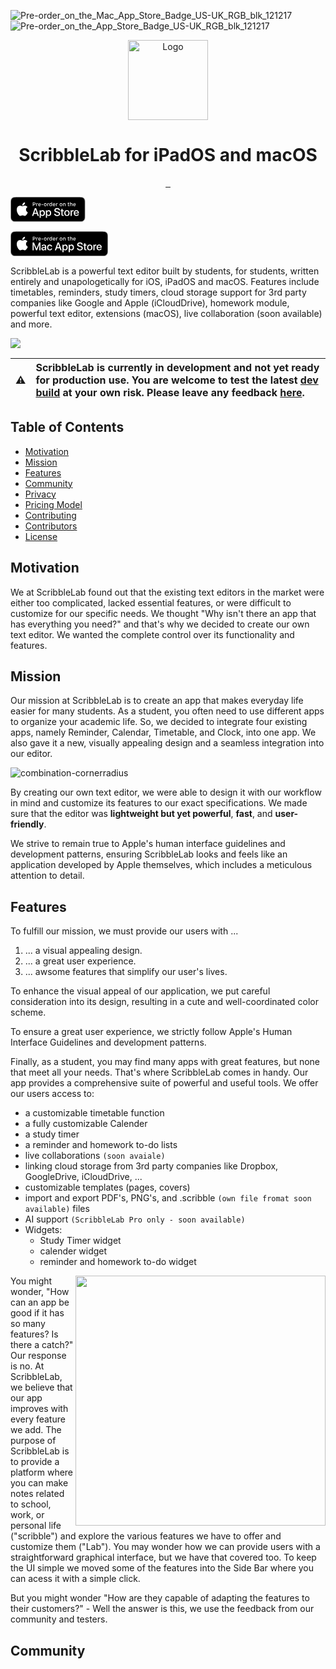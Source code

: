 ![Pre-order_on_the_Mac_App_Store_Badge_US-UK_RGB_blk_121217](https://github.com/ScribbleLabApp/ScribbleLab/assets/129311622/7486cc03-d3aa-4a5c-9d23-c153e536a89b)![Pre-order_on_the_App_Store_Badge_US-UK_RGB_blk_121217](https://github.com/ScribbleLabApp/ScribbleLab/assets/129311622/61de547e-25c1-44c8-8b88-db07107d757d)<p align="center">
  <img src="https://github.com/ScribbleLabApp/ScribbleLab/assets/129311622/d0f29969-ca3a-42c8-91d4-a3d437226ed9" alt="Logo" height="128">
  <h1 align="center">ScribbleLab for iPadOS and macOS</h1>
</p>

<p align="center">
  <a aria-label="Follow CodeMaster on Github" href="https://github.com/ScribbleLabApp" target="_blank">
    <img alt="" src="https://img.shields.io/badge/Follow%20@ScribbleLabApp-black.svg?style=for-the-badge&logo=Github">
  </a>
  <a aria-label="Read the Documentation" href="" target="_blank">
    <img alt="" src="https://img.shields.io/badge/Documentation-black.svg?style=for-the-badge&logo=readthedocs&logoColor=blue">
  </a>
  <a aria-label="Join the community on Discord (Soon)" href="" target="_blank">
    <img alt="" src="https://img.shields.io/badge/Join%20the%20community%20(Soon)-black.svg?style=for-the-badge&logo=Discord">
  </a>
</p>


<!-- Generator: Adobe Illustrator 21.1.0, SVG Export Plug-In . SVG Version: 6.00 Build 0)  -->
<svg version="1.1" id="livetype" xmlns="http://www.w3.org/2000/svg" xmlns:xlink="http://www.w3.org/1999/xlink" x="0px" y="0px"
	 width="120.6600037px" height="41px" viewBox="0 0 120.6600037 41" enable-background="new 0 0 120.6600037 41"
	 xml:space="preserve">
<g>
	<g>
		<g>
			<g>
				<path fill="#A6A6A6" d="M110.1352768,0H9.5351868C9.1684866,0,8.8061771,0,8.4404564,0.001953
					C8.1343069,0.003906,7.8305969,0.009766,7.5215082,0.014648C6.8559866,0.03125,6.1821566,0.072266,5.5176067,0.191406
					C4.848177,0.308594,4.2261066,0.508789,3.6167269,0.818359C3.0180967,1.125,2.4712083,1.52344,1.9980768,1.99707
					c-0.47852,0.4736301-0.875,1.0224601-1.17822,1.6210901c-0.311039,0.6084001-0.508305,1.2334001-0.625004,1.9033201
					c-0.120606,0.6621099-0.162109,1.3320398-0.179199,2.0019598C0.0063758,7.83008,0.0053998,8.1377001,0.0005084,8.4443398
					c0,0.3622999,0,0.7255802,0,1.0917902v20.928669c0,0.3691998,0,0.7304993,0,1.0937996
					c0.0048914,0.3105011,0.0058674,0.6112995,0.0151454,0.9218998c0.01709,0.669899,0.058593,1.3398018,0.179199,2.0018997
					c0.116699,0.6699028,0.313965,1.2979012,0.625004,1.9043007c0.30322,0.5956993,0.6997,1.1445999,1.17822,1.6142998
					c0.4731315,0.4775009,1.0200199,0.875,1.6186501,1.1786995c0.6093798,0.3125,1.2314501,0.5098,1.9008799,0.6308022
					c0.6645498,0.1191978,1.3383799,0.1582985,2.0039015,0.1767998c0.3090887,0.0067978,0.6127987,0.0107002,0.9189482,0.0107002
					C8.8061771,40,9.1684866,40,9.5351868,40h100.60009c0.3593979,0,0.7246017,0,1.0839996-0.0019989
					c0.3047028,0,0.6172028-0.0039024,0.9218979-0.0107002c0.669899-0.0185013,1.3418045-0.0576019,2-0.1767998
					c0.669899-0.1210022,1.2929001-0.3183022,1.9082031-0.6308022c0.5976028-0.3036995,1.1445007-0.7011986,1.6172028-1.1786995
					c0.4764938-0.4696999,0.8730011-1.0186005,1.1815948-1.6142998c0.3066025-0.6063995,0.5059052-1.2343979,0.6191025-1.9043007
					c0.1231003-0.6620979,0.1621017-1.3320007,0.1856003-2.0018997c0.0038986-0.3106003,0.0038986-0.6113987,0.0038986-0.9218998
					c0.0078049-0.3633003,0.0078049-0.7245998,0.0078049-1.0937996V9.53613c0-0.36621,0-0.7294903-0.0078049-1.0917902
					c0-0.3066397,0-0.6142597-0.0038986-0.9208999c-0.0234985-0.66992-0.0625-1.3398499-0.1856003-2.0019598
					c-0.1131973-0.66992-0.3125-1.29492-0.6191025-1.9033201c-0.3085938-0.59863-0.705101-1.14746-1.1815948-1.6210901
					c-0.472702-0.47363-1.0195999-0.87207-1.6172028-1.1787109c-0.615303-0.30957-1.2383041-0.509765-1.9082031-0.626953
					c-0.6581955-0.11914-1.330101-0.160156-2-0.176758c-0.3046951-0.004882-0.6171951-0.010742-0.9218979-0.012695
					C110.8598785,0,110.4946747,0,110.1352768,0L110.1352768,0z"/>
				<path d="M8.4453363,39.125c-0.3046799,0-0.6020494-0.0038986-0.9042897-0.0107002
					c-0.5590796-0.0157013-1.2221699-0.0468979-1.8691397-0.1631012c-0.6103501-0.1103973-1.1528401-0.2901001-1.6567402-0.5478973
					c-0.5214901-0.2646027-0.9902401-0.6063995-1.39697-1.0166016c-0.4140699-0.4062004-0.7543999-0.8730011-1.02051-1.3964996
					c-0.25928-0.5047989-0.43653-1.0467987-0.5429784-1.6571999c-0.1220616-0.672802-0.1533116-1.3554993-0.1665-1.875
					c-0.0063416-0.2108994-0.0146416-0.9130993-0.0146416-0.9130993V8.4443398c0,0,0.00879-0.6914096,0.0146416-0.8945398
					C0.9013968,7.0258799,0.9326468,6.34375,1.0537368,5.6777301c0.1069399-0.61377,0.2841716-1.1552701,0.54346-1.6621003
					C1.8628083,3.49121,2.2036467,3.02197,2.6123369,2.6176801C3.0259068,2.2036099,3.4966068,1.86084,4.0146766,1.59521
					C4.5283465,1.33447,5.0698566,1.15625,5.6679969,1.05127c0.6733398-0.120606,1.3559599-0.150879,1.8754897-0.164063
					L8.4458265,0.875h102.7685547l0.9131012,0.012695c0.5126953,0.012696,1.1952972,0.042969,1.8583984,0.162595
					c0.6025009,0.1054701,1.1474991,0.28467,1.6708984,0.54785c0.5127029,0.2627,0.982399,0.6054699,1.3916016,1.01563
					c0.4092026,0.40625,0.7518997,0.8779299,1.0233994,1.4043002c0.2578049,0.51123,0.4336014,1.0527296,0.535202,1.6489196
					c0.1161957,0.6308603,0.152298,1.27881,0.1737976,1.8872104c0.0028992,0.2831998,0.0028992,0.5873995,0.0028992,0.8901396
					c0.0079041,0.375,0.0079041,0.7319298,0.0079041,1.0917902v20.928669c0,0.3633003,0,0.7178001-0.0079041,1.075201
					c0,0.3251991,0,0.6231003-0.0038986,0.9296989c-0.0205002,0.5889015-0.0566025,1.2364006-0.1708984,1.8535004
					c-0.1035004,0.6133003-0.2792969,1.1553001-0.5400009,1.6699982c-0.2695007,0.5195007-0.6122971,0.9892006-1.0156021,1.3857002
					c-0.4131012,0.4180031-0.881897,0.7588005-1.3993988,1.0225029c-0.5186005,0.2635994-1.0478973,0.4384003-1.6679993,0.5497971
					c-0.6406021,0.1162033-1.3037033,0.1473999-1.8692017,0.1631012c-0.2929001,0.0068016-0.5996017,0.0107002-0.8973999,0.0107002
					l-1.0839996,0.0019989L8.4453363,39.125z"/>
			</g>
		</g>
		<g id="XMLID_20_">
			<g id="XMLID_22_">
				<g id="XMLID_23_">
					<path id="XMLID_25_" fill="#FFFFFF" d="M24.7693844,20.3006763c-0.0250092-2.7508278,2.2523365-4.0894947,2.3565598-4.1520615
						c-1.289587-1.880518-3.2889233-2.137701-3.9911633-2.1576748c-1.6792431-0.1762638-3.307188,1.0048323-4.1629009,1.0048323
						c-0.8722649,0-2.1897697-0.9873343-3.6085024-0.9581413c-1.8263159,0.0283384-3.5356064,1.0857515-4.4729204,2.7278662
						c-1.9339523,3.3484154-0.4914055,8.2694664,1.3612013,10.976078c0.9269009,1.3253498,2.0101767,2.8057976,3.4276285,2.7533016
						c1.3870659-0.0575314,1.9051018-0.8844776,3.5793953-0.8844776c1.6587582,0,2.1447868,0.8844776,3.5910034,0.8511028
						c1.4883862-0.0241566,2.4261265-1.3312416,3.3205109-2.6691399c1.0711498-1.5195389,1.5012684-3.0158634,1.518425-3.092514
						C27.6539669,24.6881542,24.7977238,23.598732,24.7693844,20.3006763z"/>
					<path id="XMLID_24_" fill="#FFFFFF" d="M22.0377636,12.2108879c0.7456856-0.933217,1.2562103-2.2023182,1.1145172-3.4906235
						c-1.0798626,0.0478859-2.4303093,0.7464542-3.2075768,1.6596127c-0.6877289,0.8039846-1.302475,2.1223364-1.1437111,3.3613911
						C20.0138435,13.8313208,21.2592144,13.1294231,22.0377636,12.2108879z"/>
				</g>
			</g>
			<g>
				<path fill="#FFFFFF" d="M42.3027763,27.1396484h-4.7333984l-1.1367188,3.3564453h-2.0048828l4.4833984-12.4179688h2.0830078
					l4.4833984,12.4179688h-2.0390739L42.3027763,27.1396484z M38.0596123,25.5908203h3.7519531l-1.8496094-5.4472656h-0.0517578
					L38.0596123,25.5908203z"/>
				<path fill="#FFFFFF" d="M55.1601982,25.9697266c0,2.8134766-1.5058594,4.6210938-3.7783203,4.6210938
					c-1.2900391,0-2.3144531-0.5771484-2.8486328-1.5839844h-0.0429688v4.484375h-1.8583984V21.4423828h1.7988281v1.5058594
					h0.0341797c0.5166016-0.9716797,1.6181641-1.6005859,2.8828125-1.6005859
					C53.6455498,21.3476562,55.1601982,23.1640625,55.1601982,25.9697266z M53.250042,25.9697266
					c0-1.8330078-0.9472656-3.0380859-2.3925781-3.0380859c-1.4199219,0-2.375,1.2304688-2.375,3.0380859
					c0,1.8242188,0.9550781,3.0458984,2.375,3.0458984C52.3027763,29.015625,53.250042,27.8193359,53.250042,25.9697266z"/>
				<path fill="#FFFFFF" d="M65.1250381,25.9697266c0,2.8134766-1.5058556,4.6210938-3.7783165,4.6210938
					c-1.2900391,0-2.3144531-0.5771484-2.8486328-1.5839844h-0.0429688v4.484375h-1.8583984V21.4423828h1.7988281v1.5058594
					h0.0341797c0.5166016-0.9716797,1.6181641-1.6005859,2.8828125-1.6005859
					C63.6103935,21.3476562,65.1250381,23.1640625,65.1250381,25.9697266z M63.2148857,25.9697266
					c0-1.8330078-0.9472656-3.0380859-2.3925781-3.0380859c-1.4199219,0-2.375,1.2304688-2.375,3.0380859
					c0,1.8242188,0.9550781,3.0458984,2.375,3.0458984C62.2676201,29.015625,63.2148857,27.8193359,63.2148857,25.9697266z"/>
				<path fill="#FFFFFF" d="M71.7109756,27.0361328c0.1376953,1.2314453,1.3339844,2.0400391,2.96875,2.0400391
					c1.5664062,0,2.6933594-0.8085938,2.6933594-1.9189453c0-0.9638672-0.6796875-1.5410156-2.2890625-1.9365234
					l-1.609375-0.3876953c-2.2802734-0.5507812-3.3388672-1.6171875-3.3388672-3.3476562
					c0-2.1425781,1.8671875-3.6142578,4.5185547-3.6142578c2.6240234,0,4.4228516,1.4716797,4.4833984,3.6142578h-1.8759766
					c-0.1123047-1.2392578-1.1367188-1.9873047-2.6337891-1.9873047s-2.5214844,0.7568359-2.5214844,1.8583984
					c0,0.8779297,0.6542969,1.3945312,2.2548828,1.7900391l1.3681641,0.3359375
					c2.5478516,0.6025391,3.6064453,1.6259766,3.6064453,3.4423828c0,2.3232422-1.8505859,3.7783203-4.7939453,3.7783203
					c-2.7539062,0-4.6132812-1.4208984-4.7333984-3.6669922H71.7109756z"/>
				<path fill="#FFFFFF" d="M83.3467178,19.2998047v2.1425781h1.7216797v1.4716797h-1.7216797v4.9912109
					c0,0.7753906,0.3447266,1.1367188,1.1015625,1.1367188c0.1894531,0,0.4912109-0.0263672,0.6113281-0.0429688v1.4628906
					c-0.2060547,0.0517578-0.6191406,0.0859375-1.0322266,0.0859375c-1.8330078,0-2.5478516-0.6884766-2.5478516-2.4443359
					v-5.1894531h-1.3164062v-1.4716797h1.3164062v-2.1425781H83.3467178z"/>
				<path fill="#FFFFFF" d="M86.0654678,25.9697266c0-2.8486328,1.6777344-4.6386719,4.2939453-4.6386719
					c2.625,0,4.2949219,1.7900391,4.2949219,4.6386719c0,2.8564453-1.6611328,4.6386719-4.2949219,4.6386719
					C87.7266006,30.6083984,86.0654678,28.8261719,86.0654678,25.9697266z M92.7607803,25.9697266
					c0-1.9541016-0.8955078-3.1074219-2.4013672-3.1074219s-2.4003906,1.1621094-2.4003906,3.1074219
					c0,1.9619141,0.8945312,3.1064453,2.4003906,3.1064453S92.7607803,27.9316406,92.7607803,25.9697266z"/>
				<path fill="#FFFFFF" d="M96.1865616,21.4423828h1.7724609v1.5410156h0.0429688
					c0.2841797-1.0244141,1.1103516-1.6357422,2.1777344-1.6357422c0.2666016,0,0.4902344,0.0351562,0.6367188,0.0693359v1.7382812
					c-0.1464844-0.0605469-0.4736328-0.1123047-0.8349609-0.1123047c-1.1962891,0-1.9365234,0.8095703-1.9365234,2.0830078
					v5.3701172h-1.8583984V21.4423828z"/>
				<path fill="#FFFFFF" d="M109.3848038,27.8369141c-0.25,1.6435547-1.8505859,2.7714844-3.8984375,2.7714844
					c-2.6337891,0-4.2685547-1.7646484-4.2685547-4.5957031c0-2.8398438,1.6435547-4.6816406,4.1904297-4.6816406
					c2.5048828,0,4.0800781,1.7207031,4.0800781,4.4658203v0.6367188h-6.3945312v0.1123047
					c0,1.5488281,0.9726562,2.5644531,2.4355469,2.5644531c1.0322266,0,1.8417969-0.4902344,2.0908203-1.2734375H109.3848038z
					 M103.1025772,25.1347656h4.5263672c-0.0429688-1.3857422-0.9296875-2.2978516-2.2207031-2.2978516
					C104.1260147,22.8369141,103.1973038,23.7666016,103.1025772,25.1347656z"/>
			</g>
		</g>
	</g>
	<g id="XMLID_1_">
		<g>
			<path fill="#FFFFFF" d="M38.0083427,8.730957c1.1660156,0,1.9677734,0.8061523,1.9677734,1.9887695
				c0,1.1660156-0.8261719,1.9682617-1.9970703,1.9682617h-1.3808594v2.0097656h-0.9267578V8.730957H38.0083427z
				 M36.5981865,11.8735352h1.1660156c0.7978516,0,1.265625-0.4135742,1.265625-1.1538086
				c0-0.7568359-0.4511719-1.1704102-1.265625-1.1704102h-1.1660156V11.8735352z"/>
			<path fill="#FFFFFF" d="M41.1899834,10.1948242h0.8554688v0.6904297h0.0664062
				c0.1279297-0.4423828,0.6279297-0.7651367,1.2158203-0.7651367c0.1318359,0,0.3017578,0.012207,0.3964844,0.0371094v0.8769531
				c-0.0742188-0.0249023-0.3388672-0.0537109-0.4960938-0.0537109c-0.6738281,0-1.1494141,0.4257812-1.1494141,1.0585938v2.6586914
				h-0.8886719V10.1948242z"/>
			<path fill="#FFFFFF" d="M48.3979912,13.4819336c-0.2021484,0.8066406-0.921875,1.3027344-1.9511719,1.3027344
				c-1.2900391,0-2.0800781-0.8847656-2.0800781-2.3242188c0-1.4389648,0.8066406-2.3525391,2.0761719-2.3525391
				c1.2529297,0,2.0087891,0.855957,2.0087891,2.2700195v0.3100586h-3.1796875v0.0498047
				c0.0292969,0.7895508,0.4882812,1.2900391,1.1992188,1.2900391c0.5380859,0,0.90625-0.1943359,1.0712891-0.5458984H48.3979912z
				 M45.2720146,12.0307617h2.2744141c-0.0205078-0.7070312-0.4501953-1.1665039-1.1083984-1.1665039
				C45.7808037,10.8642578,45.3218193,11.3276367,45.2720146,12.0307617z"/>
			<path fill="#FFFFFF" d="M49.6606865,12.7294922v-0.8725586h2.7128906v0.8725586H49.6606865z"/>
			<path fill="#FFFFFF" d="M53.5786552,12.4443359c0-1.4516602,0.8105469-2.3364258,2.125-2.3364258
				c1.3115234,0,2.1220703,0.8847656,2.1220703,2.3364258c0,1.4594727-0.8066406,2.340332-2.1220703,2.340332
				C54.3852959,14.784668,53.5786552,13.9038086,53.5786552,12.4443359z M56.9116631,12.4443359
				c0-0.9760742-0.4384766-1.546875-1.2080078-1.546875c-0.7724609,0-1.2070312,0.5708008-1.2070312,1.546875
				c0,0.9838867,0.4345703,1.550293,1.2070312,1.550293C56.4731865,13.9946289,56.9116631,13.4243164,56.9116631,12.4443359z"/>
			<path fill="#FFFFFF" d="M59.0181084,10.1948242h0.8554688v0.6904297h0.0664062
				c0.1279297-0.4423828,0.6279297-0.7651367,1.2158203-0.7651367c0.1318359,0,0.3017578,0.012207,0.3964844,0.0371094v0.8769531
				c-0.0742188-0.0249023-0.3388672-0.0537109-0.4960938-0.0537109c-0.6738281,0-1.1494141,0.4257812-1.1494141,1.0585938v2.6586914
				h-0.8886719V10.1948242z"/>
			<path fill="#FFFFFF" d="M62.1958427,12.4443359c0-1.4228516,0.7314453-2.3242188,1.8691368-2.3242188
				c0.6162109,0,1.137207,0.293457,1.3813477,0.7900391h0.0664062V8.4370117h0.8886719v6.2607422h-0.8515625v-0.7114258h-0.0703125
				c-0.2685547,0.4921875-0.7944336,0.7856445-1.4145508,0.7856445
				C62.9194756,14.7719727,62.1958427,13.8706055,62.1958427,12.4443359z M63.1138115,12.4443359
				c0,0.9550781,0.4501953,1.5297852,1.2031212,1.5297852c0.7495117,0,1.2124023-0.5830078,1.2124023-1.5258789
				c0-0.9384766-0.4677734-1.5297852-1.2124023-1.5297852C63.5688896,10.918457,63.1138115,11.4970703,63.1138115,12.4443359z"/>
			<path fill="#FFFFFF" d="M71.6670303,13.4819336c-0.2021484,0.8066406-0.921875,1.3027344-1.9511719,1.3027344
				c-1.2900391,0-2.0800781-0.8847656-2.0800781-2.3242188c0-1.4389648,0.8066406-2.3525391,2.0761719-2.3525391
				c1.2529297,0,2.0087891,0.855957,2.0087891,2.2700195v0.3100586h-3.1796875v0.0498047
				c0.0292969,0.7895508,0.4882812,1.2900391,1.1992188,1.2900391c0.5380859,0,0.90625-0.1943359,1.0712891-0.5458984H71.6670303z
				 M68.5410538,12.0307617h2.2744141c-0.0205078-0.7070312-0.4501953-1.1665039-1.1083984-1.1665039
				C69.0498428,10.8642578,68.5908585,11.3276367,68.5410538,12.0307617z"/>
			<path fill="#FFFFFF" d="M72.9141006,10.1948242h0.8554688v0.6904297h0.0664062
				c0.1279297-0.4423828,0.6279297-0.7651367,1.2158203-0.7651367c0.1318359,0,0.3017578,0.012207,0.3964844,0.0371094v0.8769531
				c-0.0742188-0.0249023-0.3388672-0.0537109-0.4960938-0.0537109c-0.6738281,0-1.1494141,0.4257812-1.1494141,1.0585938v2.6586914
				h-0.8886719V10.1948242z"/>
			<path fill="#FFFFFF" d="M78.6494522,12.4443359c0-1.4516602,0.8105469-2.3364258,2.125-2.3364258
				c1.3115234,0,2.1220703,0.8847656,2.1220703,2.3364258c0,1.4594727-0.8066406,2.340332-2.1220703,2.340332
				C79.4560928,14.784668,78.6494522,13.9038086,78.6494522,12.4443359z M81.98246,12.4443359
				c0-0.9760742-0.4384766-1.546875-1.2080078-1.546875c-0.7724609,0-1.2070312,0.5708008-1.2070312,1.546875
				c0,0.9838867,0.4345703,1.550293,1.2070312,1.550293C81.5439835,13.9946289,81.98246,13.4243164,81.98246,12.4443359z"/>
			<path fill="#FFFFFF" d="M84.0898819,10.1948242h0.8554688v0.715332h0.0664062
				c0.21875-0.5004883,0.6660156-0.8022461,1.34375-0.8022461c1.0048828,0,1.5585938,0.6035156,1.5585938,1.6748047v2.9150391
				h-0.8886719v-2.6918945c0-0.7236328-0.3144531-1.0834961-0.9716797-1.0834961s-1.0751953,0.4384766-1.0751953,1.1411133
				v2.6342773h-0.8886719V10.1948242z"/>
			<path fill="#FFFFFF" d="M92.9346085,9.0737305v1.1416016h0.9755859v0.7485352h-0.9755859v2.3154297
				c0,0.4716797,0.1943359,0.6782227,0.6367188,0.6782227c0.1367188,0,0.2148438-0.0083008,0.3388672-0.0205078v0.7402344
				c-0.1445312,0.0244141-0.3095703,0.0454102-0.4833984,0.0454102c-0.9882812,0-1.3818359-0.3476562-1.3818359-1.2158203
				v-2.5429688h-0.7148438V10.215332H92.04496V9.0737305H92.9346085z"/>
			<path fill="#FFFFFF" d="M95.1240616,8.4370117h0.8808594v2.4814453h0.0703125
				c0.21875-0.5048828,0.6943359-0.8066406,1.3730469-0.8066406c0.9589844,0,1.5507812,0.6079102,1.5507812,1.6787109v2.9072266
				h-0.8896484v-2.6879883c0-0.7192383-0.3349609-1.0834961-0.9628906-1.0834961
				c-0.7285156,0-1.1337891,0.4594727-1.1337891,1.1416016v2.6298828h-0.8886719V8.4370117z"/>
			<path fill="#FFFFFF" d="M104.1807022,13.4819336c-0.2021484,0.8066406-0.921875,1.3027344-1.9511719,1.3027344
				c-1.2900391,0-2.0800781-0.8847656-2.0800781-2.3242188c0-1.4389648,0.8066406-2.3525391,2.0761719-2.3525391
				c1.2529297,0,2.0087891,0.855957,2.0087891,2.2700195v0.3100586h-3.1796875v0.0498047
				c0.0292969,0.7895508,0.4882812,1.2900391,1.1992188,1.2900391c0.5380859,0,0.90625-0.1943359,1.0712891-0.5458984H104.1807022z
				 M101.0547256,12.0307617h2.2744141c-0.0205078-0.7070312-0.4501953-1.1665039-1.1083984-1.1665039
				C101.5635147,10.8642578,101.1045303,11.3276367,101.0547256,12.0307617z"/>
		</g>
	</g>
</g>
<g>
</g>
<g>
</g>
<g>
</g>
<g>
</g>
<g>
</g>
<g>
</g>
</svg>

<?xml version="1.0" encoding="utf-8"?>
<!-- Generator: Adobe Illustrator 21.1.0, SVG Export Plug-In . SVG Version: 6.00 Build 0)  -->
<svg version="1.1" id="livetype" xmlns="http://www.w3.org/2000/svg" xmlns:xlink="http://www.w3.org/1999/xlink" x="0px" y="0px"
	 width="157.1100006px" height="41px" viewBox="0 0 157.1100006 41" enable-background="new 0 0 157.1100006 41"
	 xml:space="preserve">
<g>
	<g>
		<g>
			<g>
				<g>
					<g>
						<g>
							<path fill="#A6A6A6" d="M146.5800018,0H9.5351858C9.1684856,0,8.8061762,0,8.4404554,0.001953
								C8.134306,0.003906,7.830596,0.009766,7.5215077,0.014648C6.8559856,0.03125,6.1821561,0.072266,5.5176058,0.191406
								C4.848176,0.308594,4.2261057,0.508789,3.6167259,0.818359C3.018096,1.125,2.4712079,1.52344,1.9980758,1.99707
								c-0.47852,0.4736301-0.875,1.0224601-1.17822,1.6210901c-0.311039,0.6084001-0.508305,1.2334001-0.625004,1.9033201
								c-0.120606,0.6621099-0.162109,1.3320398-0.179199,2.0019598C0.0063749,7.83008,0.0053989,8.1377001,0.0005079,8.4443398
								c0,0.3622999,0,0.7255802,0,1.0917902v20.928669c0,0.3691998,0,0.7304993,0,1.0937996
								c0.0048909,0.3105011,0.0058669,0.6112995,0.0151449,0.9218998c0.01709,0.669899,0.058593,1.3398018,0.179199,2.0018997
								c0.116699,0.6699028,0.313965,1.2979012,0.625004,1.9043007c0.30322,0.5956993,0.6996999,1.1445999,1.17822,1.6142998
								c0.473132,0.4775009,1.0200201,0.875,1.6186501,1.1786995c0.6093798,0.3125,1.2314501,0.5098,1.9008799,0.6308022
								c0.6645503,0.1191978,1.3383799,0.1582985,2.003902,0.1767998c0.3090882,0.0067978,0.6127982,0.0107002,0.9189477,0.0107002
								C8.8061762,40,9.1684856,40,9.5351858,40h137.0448151c0.3594055,0,0.7246094,0,1.0839996-0.0019989
								c0.3047028,0,0.6172028-0.0039024,0.9219055-0.0107002c0.6699066-0.0185013,1.3417969-0.0576019,2-0.1767998
								c0.6699066-0.1210022,1.2929077-0.3183022,1.9082031-0.6308022c0.5975952-0.3036995,1.1445007-0.7011986,1.6172028-1.1786995
								c0.4765015-0.4696999,0.8730011-1.0186005,1.1815948-1.6142998c0.3065948-0.6063995,0.5059052-1.2343979,0.6190948-1.9043007
								c0.1231079-0.6620979,0.1621094-1.3320007,0.1856079-2.0018997c0.003891-0.3106003,0.003891-0.6113987,0.003891-0.9218998
								c0.0078125-0.3633003,0.0078125-0.7245998,0.0078125-1.0937996V9.53613c0-0.36621,0-0.7294903-0.0078125-1.0917902
								c0-0.3066397,0-0.6142597-0.003891-0.9208999c-0.0234985-0.66992-0.0625-1.3398499-0.1856079-2.0019598
								c-0.1131897-0.66992-0.3125-1.29492-0.6190948-1.9033201c-0.3085938-0.59863-0.7050934-1.14746-1.1815948-1.6210901
								c-0.472702-0.47363-1.0196075-0.87207-1.6172028-1.1787109c-0.6152954-0.30957-1.2382965-0.509765-1.9082031-0.626953
								c-0.6582031-0.11914-1.3300934-0.160156-2-0.176758c-0.3047028-0.004882-0.6172028-0.010742-0.9219055-0.012695
								C147.3046112,0,146.9394073,0,146.5800018,0L146.5800018,0z"/>
							<path d="M8.4453354,39.125c-0.3046799,0-0.6020494-0.0038986-0.9042897-0.0107002
								c-0.5590796-0.0157013-1.2221699-0.0468979-1.8691397-0.1631012
								c-0.6103501-0.1103973-1.1528401-0.2901001-1.6567402-0.5478973c-0.5214899-0.2646027-0.9902399-0.6063995-1.39697-1.0166016
								c-0.4140699-0.4062004-0.7543999-0.8730011-1.02051-1.3964996c-0.25928-0.5047989-0.43653-1.0467987-0.5429779-1.6571999
								c-0.122062-0.672802-0.153312-1.3554993-0.1665-1.875c-0.0063421-0.2108994-0.0146421-0.9130993-0.0146421-0.9130993
								V8.4443398c0,0,0.00879-0.6914096,0.0146421-0.8945398C0.9013959,7.0258799,0.9326459,6.34375,1.0537359,5.6777301
								c0.10694-0.61377,0.2841721-1.1552701,0.54346-1.6621003C1.8628079,3.49121,2.2036459,3.02197,2.6123359,2.6176801
								C3.0259058,2.2036099,3.4966059,1.86084,4.0146761,1.59521C4.5283461,1.33447,5.0698557,1.15625,5.6679959,1.05127
								c0.6733398-0.120606,1.3559599-0.150879,1.8754897-0.164063L8.4458256,0.875h139.2132721l0.9131012,0.012695
								c0.5126953,0.012696,1.1952972,0.042969,1.8583984,0.162595c0.6025085,0.1054701,1.1475067,0.28467,1.6708984,0.54785
								c0.5127106,0.2627,0.9824066,0.6054699,1.3916016,1.01563c0.4092102,0.40625,0.7519073,0.8779299,1.023407,1.4043002
								c0.2577972,0.51123,0.4335938,1.0527296,0.535202,1.6489196c0.1161957,0.6308603,0.152298,1.27881,0.1737976,1.8872104
								c0.0028992,0.2831998,0.0028992,0.5873995,0.0028992,0.8901396c0.0079041,0.375,0.0079041,0.7319298,0.0079041,1.0917902
								v20.928669c0,0.3633003,0,0.7178001-0.0079041,1.075201c0,0.3251991,0,0.6231003-0.0039062,0.9296989
								c-0.0204926,0.5889015-0.0565948,1.2364006-0.1708984,1.8535004
								c-0.1035004,0.6133003-0.2792969,1.1553001-0.5399933,1.6699982
								c-0.2695007,0.5195007-0.6123047,0.9892006-1.0156097,1.3857002
								c-0.4131012,0.4180031-0.881897,0.7588005-1.3993988,1.0225029
								c-0.5186005,0.2635994-1.0478973,0.4384003-1.6679993,0.5497971
								c-0.6405945,0.1162033-1.3036957,0.1473999-1.8692017,0.1631012
								c-0.2928925,0.0068016-0.5995941,0.0107002-0.8973999,0.0107002l-1.0839996,0.0019989L8.4453354,39.125z"/>
						</g>
					</g>
				</g>
			</g>
		</g>
		<g id="XMLID_80_">
			<g id="XMLID_81_">
				<g id="XMLID_82_">
					<g id="XMLID_407_">
						<path id="XMLID_410_" fill="#FFFFFF" d="M24.7693825,20.3006763
							c-0.0250092-2.7508278,2.2523384-4.0894947,2.3565598-4.1520615c-1.2895851-1.880518-3.2889233-2.137701-3.9911613-2.1576748
							c-1.679245-0.1762638-3.3071899,1.0048323-4.1629009,1.0048323c-0.8722668,0-2.1897697-0.9873343-3.6085033-0.9581413
							c-1.8263159,0.0283384-3.5356064,1.0857515-4.4729204,2.7278662
							c-1.9339523,3.3484154-0.4914055,8.2694664,1.3612013,10.976078c0.9269009,1.3253498,2.0101767,2.8057976,3.4276285,2.7533016
							c1.3870649-0.0575314,1.9051027-0.8844776,3.5793962-0.8844776c1.6587582,0,2.1447849,0.8844776,3.5910034,0.8511028
							c1.4883842-0.0241566,2.4261265-1.3312416,3.3205109-2.6691399c1.0711498-1.5195389,1.5012684-3.0158634,1.518425-3.092514
							C27.653965,24.6881542,24.7977219,23.598732,24.7693825,20.3006763z"/>
						<path id="XMLID_409_" fill="#FFFFFF" d="M22.0377617,12.2108879c0.7456856-0.933217,1.2562122-2.2023182,1.1145172-3.4906235
							c-1.0798626,0.0478859-2.4303074,0.7464542-3.2075768,1.6596127c-0.687727,0.8039846-1.302475,2.1223364-1.1437092,3.3613911
							C20.0138416,13.8313208,21.2592125,13.1294231,22.0377617,12.2108879z"/>
					</g>
				</g>
				<g>
					<path fill="#FFFFFF" d="M46.1494522,30.4960938v-9.1396484h-0.0605469l-3.7431641,9.0449219h-1.4287109l-3.7529297-9.0449219
						h-0.0595703v9.1396484H35.348671V18.078125h2.2294922l4.0185547,9.8017578h0.0683594l4.0107422-9.8017578h2.2373047v12.4179688
						H46.1494522z"/>
					<path fill="#FFFFFF" d="M49.3965225,27.9228516c0-1.5830078,1.2128906-2.5390625,3.3652344-2.6679688l2.4785156-0.1376953
						v-0.6884766c0-1.0068359-0.6630859-1.5751953-1.7910156-1.5751953c-1.0322266,0-1.7548828,0.4912109-1.9013672,1.2744141
						h-1.7382812c0.0517578-1.6357422,1.5751953-2.796875,3.6914062-2.796875c2.1601562,0,3.5888672,1.1787109,3.5888672,2.9599609
						v6.2050781h-1.78125v-1.4892578h-0.0429688c-0.5253906,1.0068359-1.6699219,1.6445312-2.8574219,1.6445312
						C50.6357803,30.6513672,49.3965225,29.5498047,49.3965225,27.9228516z M55.2402725,27.1054688v-0.6972656l-2.2294922,0.1376953
						c-1.1103516,0.0693359-1.7382812,0.5507812-1.7382812,1.3251953c0,0.7919922,0.6542969,1.3085938,1.6523438,1.3085938
						C54.2246475,29.1796875,55.2402725,28.2841797,55.2402725,27.1054688z"/>
					<path fill="#FFFFFF" d="M64.8935928,24.5576172c-0.1630859-0.9550781-0.9121094-1.6689453-2.1337891-1.6689453
						c-1.4287109,0-2.375,1.1962891-2.375,3.0810547c0,1.9277344,0.9550781,3.0888672,2.3916016,3.0888672
						c1.1533203,0,1.9111328-0.5761719,2.1171875-1.6259766h1.7900391
						c-0.2060547,1.9013672-1.7294922,3.1757812-3.9238281,3.1757812c-2.5820312,0-4.2685547-1.7646484-4.2685547-4.6386719
						c0-2.8144531,1.6865234-4.6386719,4.2509766-4.6386719c2.3242188,0,3.7695312,1.4628906,3.9248047,3.2265625H64.8935928z"/>
					<path fill="#FFFFFF" d="M78.7598038,27.1396484h-4.7333984l-1.1367188,3.3564453h-2.0048828l4.4833984-12.4179688H77.45121
						l4.4833984,12.4179688H79.895546L78.7598038,27.1396484z M74.5166397,25.5908203h3.7519531l-1.8496094-5.4472656h-0.0517578
						L74.5166397,25.5908203z"/>
					<path fill="#FFFFFF" d="M91.6172256,25.9697266c0,2.8134766-1.5058594,4.6210938-3.7783203,4.6210938
						c-1.2900391,0-2.3144531-0.5771484-2.8486328-1.5839844h-0.0429688v4.484375h-1.8583984V21.4423828h1.7988281v1.5058594
						h0.0341797c0.5165939-0.9716797,1.6181641-1.6005859,2.8828125-1.6005859
						C90.1025772,21.3476562,91.6172256,23.1640625,91.6172256,25.9697266z M89.7070694,25.9697266
						c0-1.8330078-0.9472656-3.0380859-2.3925781-3.0380859c-1.4199219,0-2.375,1.2304688-2.375,3.0380859
						c0,1.8242188,0.9550781,3.0458984,2.375,3.0458984C88.7598038,29.015625,89.7070694,27.8193359,89.7070694,25.9697266z"/>
					<path fill="#FFFFFF" d="M101.5820694,25.9697266c0,2.8134766-1.5058594,4.6210938-3.7783203,4.6210938
						c-1.2900391,0-2.3144531-0.5771484-2.8486328-1.5839844h-0.0429688v4.484375h-1.8583984V21.4423828h1.7988281v1.5058594
						h0.0341797c0.5166016-0.9716797,1.6181641-1.6005859,2.8828125-1.6005859
						C100.067421,21.3476562,101.5820694,23.1640625,101.5820694,25.9697266z M99.6719131,25.9697266
						c0-1.8330078-0.9472656-3.0380859-2.3925781-3.0380859c-1.4199219,0-2.375,1.2304688-2.375,3.0380859
						c0,1.8242188,0.9550781,3.0458984,2.375,3.0458984C98.7246475,29.015625,99.6719131,27.8193359,99.6719131,25.9697266z"/>
					<path fill="#FFFFFF" d="M108.1680069,27.0361328c0.1376953,1.2314453,1.3339844,2.0400391,2.96875,2.0400391
						c1.5664062,0,2.6933594-0.8085938,2.6933594-1.9189453c0-0.9638672-0.6796875-1.5410156-2.2890625-1.9365234
						l-1.609375-0.3876953c-2.2802734-0.5507812-3.3388672-1.6171875-3.3388672-3.3476562
						c0-2.1425781,1.8671875-3.6142578,4.5185547-3.6142578c2.6240234,0,4.4228516,1.4716797,4.4833984,3.6142578h-1.8759766
						c-0.1123047-1.2392578-1.1367188-1.9873047-2.6337891-1.9873047s-2.521492,0.7568359-2.521492,1.8583984
						c0,0.8779297,0.6543045,1.3945312,2.2548904,1.7900391l1.3681641,0.3359375
						c2.5478516,0.6025391,3.6064453,1.6259766,3.6064453,3.4423828c0,2.3232422-1.8505859,3.7783203-4.7939453,3.7783203
						c-2.7539062,0-4.6132812-1.4208984-4.7333984-3.6669922H108.1680069z"/>
					<path fill="#FFFFFF" d="M119.8037491,19.2998047v2.1425781h1.7216797v1.4716797h-1.7216797v4.9912109
						c0,0.7753906,0.3447266,1.1367188,1.1015625,1.1367188c0.1894531,0,0.4912109-0.0263672,0.6113281-0.0429688v1.4628906
						c-0.2060547,0.0517578-0.6191406,0.0859375-1.0322266,0.0859375c-1.8330078,0-2.5478516-0.6884766-2.5478516-2.4443359
						v-5.1894531h-1.3164062v-1.4716797h1.3164062v-2.1425781H119.8037491z"/>
					<path fill="#FFFFFF" d="M122.5215225,25.9697266c0-2.8486328,1.6777344-4.6386719,4.2939453-4.6386719
						c2.6250076,0,4.2949295,1.7900391,4.2949295,4.6386719c0,2.8564453-1.6611328,4.6386719-4.2949295,4.6386719
						C124.1826553,30.6083984,122.5215225,28.8261719,122.5215225,25.9697266z M129.2168427,25.9697266
						c0-1.9541016-0.8955078-3.1074219-2.4013748-3.1074219c-1.5058594,0-2.4013672,1.1621094-2.4013672,3.1074219
						c0,1.9619141,0.8955078,3.1064453,2.4013672,3.1064453C128.3213348,29.0761719,129.2168427,27.9316406,129.2168427,25.9697266z
						"/>
					<path fill="#FFFFFF" d="M132.6436005,21.4423828h1.7724609v1.5410156h0.0429688
						c0.2841797-1.0244141,1.1103516-1.6357422,2.1777344-1.6357422c0.2666016,0,0.4902344,0.0351562,0.6367188,0.0693359v1.7382812
						c-0.1464844-0.0605469-0.4736328-0.1123047-0.8349762-0.1123047c-1.1962738,0-1.9365082,0.8095703-1.9365082,2.0830078
						v5.3701172h-1.8583984V21.4423828z"/>
					<path fill="#FFFFFF" d="M145.8408661,27.8369141c-0.25,1.6435547-1.8505859,2.7714844-3.8984375,2.7714844
						c-2.6337891,0-4.2685547-1.7646484-4.2685547-4.5957031c0-2.8398438,1.6435547-4.6816406,4.1904297-4.6816406
						c2.5048828,0,4.0800781,1.7207031,4.0800781,4.4658203v0.6367188h-6.3945312v0.1123047
						c0,1.5488281,0.9726562,2.5644531,2.4355469,2.5644531c1.0322266,0,1.8417969-0.4902344,2.0908203-1.2734375H145.8408661z
						 M139.5586395,25.1347656h4.5263672c-0.0429688-1.3857422-0.9296875-2.2978516-2.2207031-2.2978516
						C140.582077,22.8369141,139.6533661,23.7666016,139.5586395,25.1347656z"/>
				</g>
			</g>
		</g>
	</g>
	<g>
		<g id="XMLID_1_">
			<g>
				<path fill="#FFFFFF" d="M38.0083389,8.730957c1.1660156,0,1.9677734,0.8061523,1.9677734,1.9887695
					c0,1.1660156-0.8261719,1.9682617-1.9970703,1.9682617h-1.3808594v2.0097656h-0.9267578V8.730957H38.0083389z
					 M36.5981827,11.8735352h1.1660156c0.7978516,0,1.265625-0.4135742,1.265625-1.1538086
					c0-0.7568359-0.4511719-1.1704102-1.265625-1.1704102h-1.1660156V11.8735352z"/>
				<path fill="#FFFFFF" d="M41.1899796,10.1948242h0.8554688v0.6904297h0.0664062
					c0.1279297-0.4423828,0.6279297-0.7651367,1.2158203-0.7651367c0.1318359,0,0.3017578,0.012207,0.3964844,0.0371094v0.8769531
					c-0.0742188-0.0249023-0.3388672-0.0537109-0.4960938-0.0537109c-0.6738281,0-1.1494141,0.4257812-1.1494141,1.0585938
					v2.6586914h-0.8886719V10.1948242z"/>
				<path fill="#FFFFFF" d="M48.3979874,13.4819336c-0.2021484,0.8066406-0.921875,1.3027344-1.9511719,1.3027344
					c-1.2900391,0-2.0800781-0.8847656-2.0800781-2.3242188c0-1.4389648,0.8066406-2.3525391,2.0761719-2.3525391
					c1.2529297,0,2.0087891,0.855957,2.0087891,2.2700195v0.3100586h-3.1796875v0.0498047
					c0.0292969,0.7895508,0.4882812,1.2900391,1.1992188,1.2900391c0.5380859,0,0.90625-0.1943359,1.0712891-0.5458984H48.3979874z
					 M45.2720108,12.0307617h2.2744141c-0.0205078-0.7070312-0.4501953-1.1665039-1.1083984-1.1665039
					C45.7807999,10.8642578,45.3218155,11.3276367,45.2720108,12.0307617z"/>
				<path fill="#FFFFFF" d="M49.6606827,12.7294922v-0.8725586h2.7128906v0.8725586H49.6606827z"/>
				<path fill="#FFFFFF" d="M53.5786514,12.4443359c0-1.4516602,0.8105469-2.3364258,2.125-2.3364258
					c1.3115234,0,2.1220703,0.8847656,2.1220703,2.3364258c0,1.4594727-0.8066406,2.340332-2.1220703,2.340332
					C54.3852921,14.784668,53.5786514,13.9038086,53.5786514,12.4443359z M56.9116592,12.4443359
					c0-0.9760742-0.4384766-1.546875-1.2080078-1.546875c-0.7724609,0-1.2070312,0.5708008-1.2070312,1.546875
					c0,0.9838867,0.4345703,1.550293,1.2070312,1.550293C56.4731827,13.9946289,56.9116592,13.4243164,56.9116592,12.4443359z"/>
				<path fill="#FFFFFF" d="M59.0181046,10.1948242h0.8554688v0.6904297h0.0664062
					c0.1279297-0.4423828,0.6279297-0.7651367,1.2158203-0.7651367c0.1318359,0,0.3017578,0.012207,0.3964844,0.0371094v0.8769531
					c-0.0742188-0.0249023-0.3388672-0.0537109-0.4960938-0.0537109c-0.6738281,0-1.1494141,0.4257812-1.1494141,1.0585938
					v2.6586914h-0.8886719V10.1948242z"/>
				<path fill="#FFFFFF" d="M62.1958389,12.4443359c0-1.4228516,0.7314453-2.3242188,1.8691406-2.3242188
					c0.6162109,0,1.1367188,0.293457,1.3808594,0.7900391h0.0664062V8.4370117h0.8886719v6.2607422h-0.8515625v-0.7114258
					h-0.0703125c-0.2685547,0.4921875-0.7939453,0.7856445-1.4140625,0.7856445
					C62.9194717,14.7719727,62.1958389,13.8706055,62.1958389,12.4443359z M63.1138077,12.4443359
					c0,0.9550781,0.4501953,1.5297852,1.203125,1.5297852c0.7490234,0,1.2119141-0.5830078,1.2119141-1.5258789
					c0-0.9384766-0.4677734-1.5297852-1.2119141-1.5297852C63.5688858,10.918457,63.1138077,11.4970703,63.1138077,12.4443359z"/>
				<path fill="#FFFFFF" d="M71.6665421,13.4819336c-0.2021484,0.8066406-0.921875,1.3027344-1.9511719,1.3027344
					c-1.2900391,0-2.0800781-0.8847656-2.0800781-2.3242188c0-1.4389648,0.8066406-2.3525391,2.0761719-2.3525391
					c1.2529297,0,2.0087891,0.855957,2.0087891,2.2700195v0.3100586h-3.1796875v0.0498047
					c0.0292969,0.7895508,0.4882812,1.2900391,1.1992188,1.2900391c0.5380859,0,0.90625-0.1943359,1.0712891-0.5458984H71.6665421z
					 M68.5405655,12.0307617h2.2744141c-0.0205078-0.7070312-0.4501953-1.1665039-1.1083984-1.1665039
					C69.0493546,10.8642578,68.5903702,11.3276367,68.5405655,12.0307617z"/>
				<path fill="#FFFFFF" d="M72.9136124,10.1948242h0.8554688v0.6904297h0.0664062
					c0.1279297-0.4423828,0.6279297-0.7651367,1.2158203-0.7651367c0.1318359,0,0.3017578,0.012207,0.3964844,0.0371094v0.8769531
					c-0.0742188-0.0249023-0.3388672-0.0537109-0.4960938-0.0537109c-0.6738281,0-1.1494141,0.4257812-1.1494141,1.0585938
					v2.6586914h-0.8886719V10.1948242z"/>
				<path fill="#FFFFFF" d="M78.6489639,12.4443359c0-1.4516602,0.8105469-2.3364258,2.125-2.3364258
					c1.3115234,0,2.1220703,0.8847656,2.1220703,2.3364258c0,1.4594727-0.8066406,2.340332-2.1220703,2.340332
					C79.4556046,14.784668,78.6489639,13.9038086,78.6489639,12.4443359z M81.9819717,12.4443359
					c0-0.9760742-0.4384766-1.546875-1.2080078-1.546875c-0.7724609,0-1.2070312,0.5708008-1.2070312,1.546875
					c0,0.9838867,0.4345703,1.550293,1.2070312,1.550293C81.5434952,13.9946289,81.9819717,13.4243164,81.9819717,12.4443359z"/>
				<path fill="#FFFFFF" d="M84.0898819,10.1948242h0.8554688v0.715332h0.0664062
					c0.21875-0.5004883,0.6660156-0.8022461,1.34375-0.8022461c1.0048828,0,1.5585938,0.6035156,1.5585938,1.6748047v2.9150391
					h-0.8886719v-2.6918945c0-0.7236328-0.3144531-1.0834961-0.9716797-1.0834961s-1.0751953,0.4384766-1.0751953,1.1411133
					v2.6342773h-0.8886719V10.1948242z"/>
				<path fill="#FFFFFF" d="M92.9346085,9.0737305v1.1416016h0.9755859v0.7485352h-0.9755859v2.3154297
					c0,0.4716797,0.1943359,0.6782227,0.6367188,0.6782227c0.1367188,0,0.2148438-0.0083008,0.3388672-0.0205078v0.7402344
					c-0.1445312,0.0244141-0.3095703,0.0454102-0.4833984,0.0454102c-0.9882812,0-1.3818359-0.3476562-1.3818359-1.2158203
					v-2.5429688h-0.7148438V10.215332H92.04496V9.0737305H92.9346085z"/>
				<path fill="#FFFFFF" d="M95.1240616,8.4370117h0.8808594v2.4814453h0.0703125
					c0.21875-0.5048828,0.6943359-0.8066406,1.3730469-0.8066406c0.9589844,0,1.5507812,0.6079102,1.5507812,1.6787109v2.9072266
					h-0.8896484v-2.6879883c0-0.7192383-0.3349609-1.0834961-0.9628906-1.0834961
					c-0.7285156,0-1.1337891,0.4594727-1.1337891,1.1416016v2.6298828h-0.8886719V8.4370117z"/>
				<path fill="#FFFFFF" d="M104.1807022,13.4819336c-0.2021484,0.8066406-0.921875,1.3027344-1.9511719,1.3027344
					c-1.2900391,0-2.0800781-0.8847656-2.0800781-2.3242188c0-1.4389648,0.8066406-2.3525391,2.0761719-2.3525391
					c1.2529297,0,2.0087891,0.855957,2.0087891,2.2700195v0.3100586h-3.1796875v0.0498047
					c0.0292969,0.7895508,0.4882812,1.2900391,1.1992188,1.2900391c0.5380859,0,0.90625-0.1943359,1.0712891-0.5458984H104.1807022z
					 M101.0547256,12.0307617h2.2744141c-0.0205078-0.7070312-0.4501953-1.1665039-1.1083984-1.1665039
					C101.5635147,10.8642578,101.1045303,11.3276367,101.0547256,12.0307617z"/>
			</g>
		</g>
	</g>
</g>
<g>
</g>
<g>
</g>
<g>
</g>
<g>
</g>
<g>
</g>
<g>
</g>
</svg>



ScribbleLab is a powerful text editor built by students, for students, written entirely and unapologetically for iOS, iPadOS and macOS. Features include timetables, reminders, study timers, cloud storage support for 3rd party companies like Google and Apple (iCloudDrive), homework module, powerful text editor, extensions (macOS), live collaboration (soon available) and more.

<img src="https://github.com/ScribbleLabApp/ScribbleLab/assets/129311622/f4419203-bc35-403d-81b1-403c7d80531f">

| :warning: | ScribbleLab is currently in development and not yet ready for production use. You are welcome to test the latest [dev build](https://github.com/CodeEditApp/CodeEdit/releases/latest) at your own risk. Please leave any feedback [here](https://github.com/ScribbleLabApp/ScribbleLab/issues). |
| - |:-|

## Table of Contents

- [Motivation](#motivation)
- [Mission](#mission)
- [Features](#features)
- [Community](#community)
- [Privacy](#privacy)
- [Pricing Model](#pricing_model)
- [Contributing](#contributing)
- [Contributors](#contributors)
- [License](#license)

## Motivation
We at ScribbleLab found out that the existing text editors in the market were either too complicated, lacked essential features, or were difficult to customize for our specific needs. We thought "Why isn't there an app that has everything you need?" and that's why we decided to create our own text editor. We wanted the complete control over its functionality and features.

## Mission
Our mission at ScribbleLab is to create an app that makes everyday life easier for many students. 
As a student, you often need to use different apps to organize your academic life. So, we decided to integrate four existing apps, namely Reminder, Calendar, Timetable, and Clock, into one app. We also gave it a new, visually appealing design and a seamless integration into our editor.

![combination-cornerradius](https://github.com/ScribbleLabApp/ScribbleLab/assets/129311622/c577cdf3-4b84-479f-9129-c11cd95d4cbb)

By creating our own text editor, we were able to design it with our workflow in mind and customize its features to our exact specifications. We made sure that the editor was **lightweight but yet powerful**, **fast**, and **user-friendly**.

We strive to remain true to Apple's human interface guidelines and development patterns, ensuring ScribbleLab looks and feels like an application developed by Apple themselves, which includes a meticulous attention to detail.

## Features
To fulfill our mission, we must provide our users with ...
1. ... a visual appealing design.
2. ... a great user experience.
3. ... awsome features that simplify our user's lives.

To enhance the visual appeal of our application, we put careful consideration into its design, resulting in a cute and well-coordinated color scheme.

To ensure a great user experience, we strictly follow Apple's Human Interface Guidelines and development patterns. 


Finally, as a student, you may find many apps with great features, but none that meet all your needs. That's where ScribbleLab comes in handy. Our app provides a comprehensive suite of powerful and useful tools. We offer our users access to:
- a customizable timetable function
- a fully customizable Calender
- a study timer
- a reminder and homework to-do lists
- live collaborations `(soon avaiale)`
- linking cloud storage from 3rd party companies like Dropbox, GoogleDrive, iCloudDrive, ...
- customizable templates (pages, covers)
- import and export PDF's, PNG's, and .scribble `(own file fromat soon available)` files
- AI support `(ScribbleLab Pro only - soon available)`
- Widgets:
    - Study Timer widget
    - calender widget
    - reminder and homework to-do widget

<img align="right" width="400" src="https://github.com/ScribbleLabApp/ScribbleLab/assets/129311622/1c466ab5-afb1-4b81-85e1-f064ec9cce6e">

You might wonder, "How can an app be good if it has so many features? Is there a catch?" Our response is no. At ScribbleLab, we believe that our app improves with every feature we add. The purpose of ScribbleLab is to provide a platform where you can make notes related to school, work, or personal life ("scribble") and explore the various features we have to offer and customize them ("Lab"). You may wonder how we can provide users with a straightforward graphical interface, but we have that covered too. To keep the UI simple we moved some of the features into the Side Bar where you can acess it with a simple click.

But you might wonder "How are they capable of adapting the features to their customers?" - Well the answer is this, we use the feedback from our community and testers.

## Community
 
